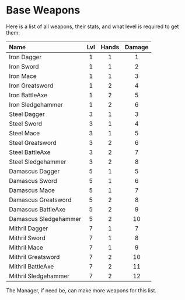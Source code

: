 # Base Weapons

Here is a list of all weapons, their stats, and what level is required to get them: 

| Name                  | Lvl  | Hands | Damage |
| :-------------------- | :--: | :---: | :----: |
| Iron Dagger           | 1    | 1     | 1      |
| Iron Sword            | 1    | 1     | 2      |
| Iron Mace             | 1    | 1     | 3      |
| Iron Greatsword       | 1    | 2     | 4      |
| Iron BattleAxe        | 1    | 2     | 5      |
| Iron Sledgehammer     | 1    | 2     | 6      |
| Steel Dagger          | 3    | 1     | 3      |
| Steel Sword           | 3    | 1     | 4      |
| Steel Mace            | 3    | 1     | 5      |
| Steel Greatsword      | 3    | 2     | 6      |
| Steel BattleAxe       | 3    | 2     | 7      |
| Steel Sledgehammer    | 3    | 2     | 8      |
| Damascus Dagger       | 5    | 1     | 5      |
| Damascus Sword        | 5    | 1     | 6      | 
| Damascus Mace         | 5    | 1     | 7      |
| Damascus Greatsword   | 5    | 2     | 8      |
| Damascus BattleAxe    | 5    | 2     | 9      |
| Damascus Sledgehammer | 5    | 2     | 10     | 
| Mithril Dagger        | 7    | 1     | 7      |
| Mithril Sword         | 7    | 1     | 8      |
| Mithril Mace          | 7    | 1     | 9      |
| Mithril Greatsword    | 7    | 2     | 10     |
| Mithril BattleAxe     | 7    | 2     | 11     | 
| Mithril Sledgehammer  | 7    | 2     | 12     |

The Manager, if need be, can make more weapons for this list.

